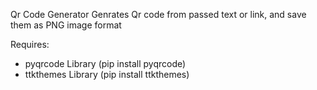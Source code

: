 Qr Code Generator
Genrates Qr code from passed text or link, and save them as PNG image format

Requires:
- pyqrcode Library (pip install pyqrcode)
- ttkthemes Library (pip install ttkthemes)